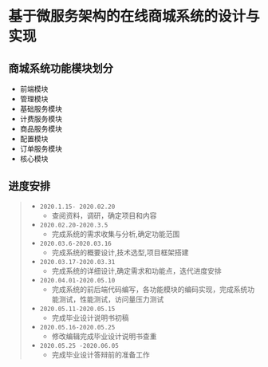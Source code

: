 # 基于微服务架构的在线商城系统的设计与实现

## 商城系统功能模块划分
- 前端模块
- 管理模块
- 基础服务模块
- 计费服务模块
- 商品服务模块
- 配置模块
- 订单服务模块
- 核心模块
## 进度安排
> - ```2020.1.15- 2020.02.20``` 
>     - 查阅资料，调研，确定项目和内容
> - ```2020.02.20-2020.3.5 ```
>     - 完成系统的需求收集与分析,确定功能范围
> - ```2020.03.6-2020.03.16 ```
>     - 完成系统的概要设计,技术选型,项目框架搭建
>  - ```2020.03.17-2020.03.31 ```
>     - 完成系统的详细设计,确定需求和功能点，迭代进度安排
>  - ```2020.04.01-2020.05.10 ```
>     - 完成系统的前后端代码编写，各功能模块的编码实现，完成系统功能测试，性能测试，访问量压力测试
>  -  ```2020.05.11-2020.05.15 ```
>     - 完成毕业设计说明书初稿
>  -  ```2020.05.16-2020.05.25 ```
>     - 修改编辑完成毕业设计说明书查重
>  -  ```2020.05.25 -2020.06.05 ```
>     - 完成毕业设计答辩前的准备工作
